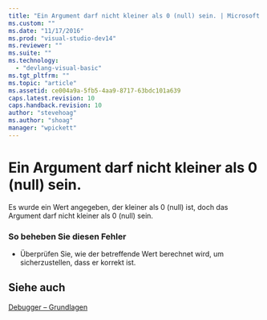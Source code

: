 ```yaml
---
title: "Ein Argument darf nicht kleiner als 0 (null) sein. | Microsoft Docs"
ms.custom: ""
ms.date: "11/17/2016"
ms.prod: "visual-studio-dev14"
ms.reviewer: ""
ms.suite: ""
ms.technology: 
  - "devlang-visual-basic"
ms.tgt_pltfrm: ""
ms.topic: "article"
ms.assetid: ce004a9a-5fb5-4aa9-8717-63bdc101a639
caps.latest.revision: 10
caps.handback.revision: 10
author: "stevehoag"
ms.author: "shoag"
manager: "wpickett"
---
```

# Ein Argument darf nicht kleiner als 0 (null) sein.
Es wurde ein Wert angegeben, der kleiner als 0 \(null\) ist, doch das Argument darf nicht kleiner als 0 \(null\) sein.  
  
### So beheben Sie diesen Fehler  
  
-   Überprüfen Sie, wie der betreffende Wert berechnet wird, um sicherzustellen, dass er korrekt ist.  
  
## Siehe auch  
 [Debugger – Grundlagen](/visual-studio/debugger/debugger-basics)